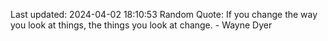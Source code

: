 Last updated: 2024-04-02 18:10:53
Random Quote: If you change the way you look at things, the things you look at change. - Wayne Dyer